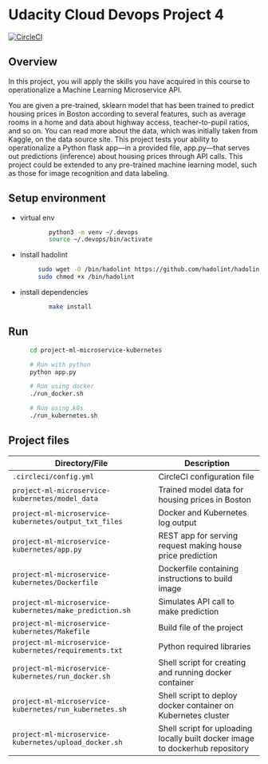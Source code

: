 # Udacity Cloud Devops Project 4

[![CircleCI](https://dl.circleci.com/status-badge/img/gh/canhbk/udacity_cloud_devops_prj4/tree/master.svg?style=svg)](https://dl.circleci.com/status-badge/redirect/gh/canhbk/udacity_cloud_devops_prj4/tree/master)

## Overview

In this project, you will apply the skills you have acquired in this course to operationalize a Machine Learning Microservice API.

You are given a pre-trained, sklearn model that has been trained to predict housing prices in Boston according to several features, such as average rooms in a home and data about highway access, teacher-to-pupil ratios, and so on. You can read more about the data, which was initially taken from Kaggle, on the data source site. This project tests your ability to operationalize a Python flask app—in a provided file, app.py—that serves out predictions (inference) about housing prices through API calls. This project could be extended to any pre-trained machine learning model, such as those for image recognition and data labeling.

## Setup environment

- virtual env
  ```bash
          python3 -m venv ~/.devops
          source ~/.devops/bin/activate
  ```
- install hadolint
  ```bash
       sudo wget -O /bin/hadolint https://github.com/hadolint/hadolint/releases/download/v2.10.0/hadolint-Linux-x86_64
       sudo chmod +x /bin/hadolint
  ```
- install dependencies
  ```bash
          make install
  ```

## Run

```bash
      cd project-ml-microservice-kubernetes

      # Run with python
      python app.py

      # Run using docker
      ./run_docker.sh

      # Run using k8s
      ./run_kubernetes.sh
```

## Project files

| Directory/File                                          | Description                                                                   |
| ------------------------------------------------------- | ----------------------------------------------------------------------------- |
| `.circleci/config.yml`                                  | CircleCI configuration file                                                   |
| `project-ml-microservice-kubernetes/model_data`         | Trained model data for housing prices in Boston                               |
| `project-ml-microservice-kubernetes/output_txt_files`   | Docker and Kubernetes log output                                              |
| `project-ml-microservice-kubernetes/app.py`             | REST app for serving request making house price prediction                    |
| `project-ml-microservice-kubernetes/Dockerfile`         | Dockerfile containing instructions to build image                             |
| `project-ml-microservice-kubernetes/make_prediction.sh` | Simulates API call to make prediction                                         |
| `project-ml-microservice-kubernetes/Makefile`           | Build file of the project                                                     |
| `project-ml-microservice-kubernetes/requirements.txt`   | Python required libraries                                                     |
| `project-ml-microservice-kubernetes/run_docker.sh`      | Shell script for creating and running docker container                        |
| `project-ml-microservice-kubernetes/run_kubernetes.sh`  | Shell script to deploy docker container on Kubernetes cluster                 |
| `project-ml-microservice-kubernetes/upload_docker.sh`   | Shell script for uploading locally built docker image to dockerhub repository |
